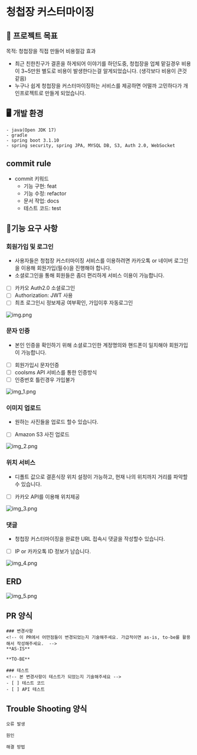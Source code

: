 # 청첩장 커스터마이징

## 🎯 프로젝트 목표
목적: 청첩장을 직접 만들어 비용절감 효과
- 최근 친한친구가 결혼을 하게되어 이야기를 하던도중, 청첩장을 업체 맡길경우 비용이 3~5만원 별도로 비용이 발생한다는걸 알게되었습니다. (생각보다 비용이 큰것 같음)
- 누구나 쉽게 청첩장을 커스터마이징하는 서비스를 제공하면 어떨까 고민하다가 개인프로젝트로 만들게 되었습니다.

## 🖥 개발 환경
```text
- java(Open JDK 17)
- gradle 
- spring boot 3.1.10
- spring security, spring JPA, MYSQL DB, S3, Auth 2.0, WebSocket
```

## commit rule
- commit 키워드
  - 기능 구현: feat
  - 기능 수정: refactor
  - 문서 작업: docs
  - 테스트 코드: test

## 📌기능 요구 사항

### 회원가입 및 로그인
- 사용자들은 청첩장 커스터마이징 서비스를 이용하려면 카카오톡 or 네이버 로그인을 이용해 회원가입(필수)을 진행해야 합니다. 
- 소셜로그인을 통해 회원들은 좀더 편리하게 서비스 이용이 가능합니다.
- [ ] 카카오 Auth2.0 소셜로그인 
- [ ] Authorization: JWT 사용
- [ ] 최초 로그인시 정보제공 여부확인, 가입이후 자동로그인

![img.png](sms.png)

### 문자 인증
- 본인 인증을 확인하기 위해 소셜로그인한 계정명의와 핸드폰이 일치해야 회원가입이 가능합니다.
- [ ] 회원가입시 문자인증
- [ ] coolsms API 서비스를 통한 인증방식
- [ ] 인증번호 틀린경우 가입불가

![img_1.png](img_1.png)

### 이미지 업로드
- 원하는 사진들을 업로드 할수 있습니다.
- [ ] Amazon S3 사진 업로드

![img_2.png](image.png)

### 위치 서비스
- 디폴트 값으로 결혼식장 위치 설정이 가능하고, 현재 나의 위치까지 거리를 파악할수 있습니다.
- [ ] 카카오 API를 이용해 위치제공

![img_3.png](location.png)

### 댓글
- 청첩장 커스터마이징을 완료한 URL 접속시 댓글을 작성할수 있습니다.
- [ ] IP or 카카오톡 ID 정보가 남습니다.

![img_4.png](review.png)

## ERD 
![img_5.png](erd.png)


## PR 양식
```
### 변경사항
<!-- 이 PR에서 어떤점들이 변경되었는지 기술해주세요. 가급적이면 as-is, to-be를 활용해서 작성해주세요.  -->
**AS-IS**

**TO-BE**

### 테스트
<!-- 본 변경사항이 테스트가 되었는지 기술해주세요 --> 
- [ ] 테스트 코드
- [ ] API 테스트 
```

## Trouble Shooting 양식

```
오류 발생

원인

해결 방법
```